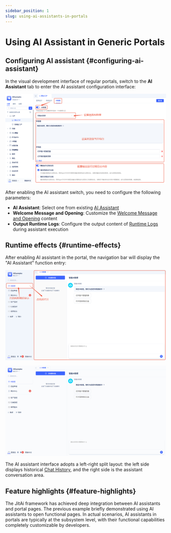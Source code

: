 ```yaml
---
sidebar_position: 1
slug: using-ai-assistants-in-portals
---
```


# Using AI Assistant in Generic Portals

## Configuring AI assistant {#configuring-ai-assistant}

In the visual development interface of regular portals, switch to the **AI Assistant** tab to enter the AI assistant configuration interface:

![Portals - Bind AI Assistant](./img/portal-assistant-config.png)

After enabling the AI assistant switch, you need to configure the following parameters:
- **AI Assistant**: Select one from existing [AI Assistant](../ai-assistant)
- **Welcome Message and Opening**: Customize the [Welcome Message and Opening](../ai-assistant/welcome-message-and-opening) content
- **Output Runtime Logs**: Configure the output content of [Runtime Logs](../ai-assistant/ai-assistant-input-output#message-output) during assistant execution

## Runtime effects {#runtime-effects}

After enabling AI assistant in the portal, the navigation bar will display the "AI Assistant" function entry:

![Portals - AI Assistant Menu](./img/portal-assistant-menu.png)

![Portals - AI Example](./img/portal-assistant-openmenu.gif)

The AI assistant interface adopts a left-right split layout: the left side displays historical [Chat History](../ai-assistant/ai-chat-history), and the right side is the assistant conversation area.

## Feature highlights {#feature-highlights}

The JitAi framework has achieved deep integration between AI assistants and portal pages. The previous example briefly demonstrated using AI assistants to open functional pages. In actual scenarios, AI assistants in portals are typically at the subsystem level, with their functional capabilities completely customizable by developers.